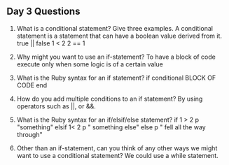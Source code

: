 ## Day 3 Questions

1. What is a conditional statement? Give three examples.
A conditional statement is a statement that can have a boolean value derived from it.
true || false
1 < 2
2 == 1

1. Why might you want to use an if-statement?
To have a block of code execute only when some logic is of a certain value

1. What is the Ruby syntax for an if statement?
if conditional
BLOCK OF CODE
end

1. How do you add multiple conditions to an if statement?
By using operators such as ||, or &&.

1. What is the Ruby syntax for an if/elsif/else statement?
if 1 > 2
p "something"
elsif 1< 2
p " something else"
else
p " fell all the way through"

1. Other than an if-statement, can you think of any other ways we might want to use a conditional statement?
We could use a while statement.
